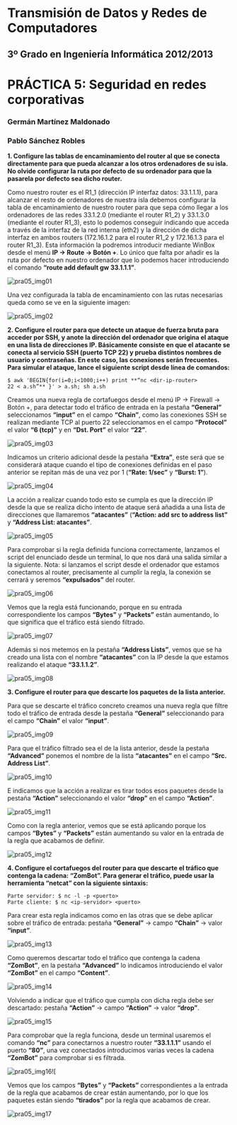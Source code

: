 Transmisión de Datos y Redes de Computadores
============================================
3º Grado en Ingeniería Informática 2012/2013
--------------------------------------------


# PRÁCTICA 5: Seguridad en redes corporativas
### Germán Martínez Maldonado
### Pablo Sánchez Robles

**1. Configure las tablas de encaminamiento del router al que se conecta directamente para que pueda alcanzar a los otros ordenadores de su isla. No olvide configurar la ruta por defecto de su ordenador para que la pasarela por defecto sea dicho router.**

Como nuestro router es el R1_1 (dirección IP interfaz datos: 33.1.1.1), para alcanzar el resto de ordenadores de nuestra isla debemos configurar la tabla de encaminamiento de nuestro router para que sepa cómo llegar a los ordenadores de las redes 33.1.2.0 (mediante el router R1_2) y 33.1.3.0 (mediante el router R1_3), esto lo podemos conseguir indicando que acceda a través de la interfaz de la red interna (eth2) y la dirección de dicha interfaz en ambos routers (172.16.1.2 para el router R1_2 y 172.16.1.3 para el router R1_3). Esta información la podremos introducir mediante WinBox desde el menú **IP -> Route -> Botón +**. Lo único que falta por añadir es la ruta por defecto en nuestro ordenador que lo podemos hacer introduciendo el comando **“route add default gw 33.1.1.1”**.

![pra05_img01](imagenes/pra05_img01.png)

Una vez configurada la tabla de encaminamiento con las rutas necesarias queda como se ve en la siguiente imagen:

![pra05_img02](imagenes/pra05_img02.png)


**2. Configure el router para que detecte un ataque de fuerza bruta para acceder por SSH, y anote la dirección del ordenador que origina el ataque en una lista de direcciones IP. Básicamente consiste en que el atacante se conecta al servicio SSH (puerto TCP 22) y prueba distintos nombres de usuario y contraseñas. En este caso, las conexiones serán frecuentes. Para simular el ataque, lance el siguiente script desde línea de comandos:**

```
$ awk 'BEGIN{for(i=0;i<1000;i++) print **“nc <dir-ip-router> 
22 < a.sh”** }' > a.sh; sh a.sh
```

Creamos una nueva regla de cortafuegos desde el menú IP -> Firewall -> Botón +, para detectar todo el tráfico de entrada en la pestaña **“General”** seleccionamos **“input”** en el campo **“Chain”**, como las conexiones SSH se realizan mediante TCP al puerto 22 seleccionamos en el campo **“Protocol”** el valor **“6 (tcp)”** y en **“Dst. Port”** el valor **“22”**.

![pra05_img03](imagenes/pra05_img03.png)

Indicamos un criterio adicional desde la pestaña **“Extra”**, este será que se considerará ataque cuando el tipo de conexiones definidas en el paso anterior se repitan más de una vez por 1 (**“Rate: 1/sec”** y **“Burst: 1”**).

![pra05_img04](imagenes/pra05_img04.png)

La acción a realizar cuando todo esto se cumpla es que la dirección IP desde la que se realiza dicho intento de ataque será añadida a una lista de direcciones que llamaremos **“atacantes”** (**“Action: add src to address list”** y **“Address List: atacantes”**.

![pra05_img05](imagenes/pra05_img05.png)

Para comprobar si la regla definida funciona correctamente, lanzamos el script del enunciado desde un terminal, lo que nos dará una salida similar a la siguiente. Nota: si lanzamos el script desde el ordenador que estamos conectamos al router, precisamente al cumplir la regla, la conexión se cerrará y seremos **“expulsados”** del router.

![pra05_img06](imagenes/pra05_img06.png)

Vemos que la regla está funcionando, porque en su entrada correspondiente los campos **“Bytes”** y **“Packets”** están aumentando, lo que significa que el tráfico está siendo filtrado.

![pra05_img07](imagenes/pra05_img07.png)

Además si nos metemos en la pestaña **“Address Lists”**, vemos que se ha creado una lista con el nombre **“atacantes”** con la IP desde la que estamos realizando el ataque **“33.1.1.2”**.

![pra05_img08](imagenes/pra05_img08.png)


**3. Configure el router para que descarte los paquetes de la lista anterior.**

Para que se descarte el tráfico concreto creamos una nueva regla que filtre todo el tráfico de entrada desde la pestaña **“General”** seleccionando para el campo **“Chain”** el valor **“input”**.

![pra05_img09](imagenes/pra05_img09.png)

Para que el tráfico filtrado sea el de la lista anterior, desde la pestaña **“Advanced”** ponemos el nombre de la lista **“atacantes”** en el campo **“Src. Address List”**.

![pra05_img10](imagenes/pra05_img10.png)

E indicamos  que  la  acción  a  realizar  es  tirar  todos  esos  paquetes  desde  la  pestaña  **“Action”** seleccionando el valor **“drop”** en el campo **“Action”**.

![pra05_img11](imagenes/pra05_img11.png)

Como con la regla anterior, vemos que se está aplicando porque los campos **“Bytes”** y **“Packets”** están aumentando su valor en la entrada de la regla que acabamos de definir.

![pra05_img12](imagenes/pra05_img12.png)


**4. Configure el cortafuegos del router para que descarte el tráfico que contenga la cadena: **“ZomBot”**. Para generar el tráfico, puede usar la herramienta **“netcat”** con la siguiente sintaxis:**
```
Parte servidor: $ nc -l -p <puerto>
Parte cliente: $ nc <ip-servidor> <puerto>
```

Para crear esta regla indicamos como en las otras que se debe aplicar sobre el tráfico de entrada: pestaña **“General”** -> campo **“Chain”** -> valor **“input”**.

![pra05_img13](imagenes/pra05_img13.png)

Como  queremos  descartar  todo  el  tráfico  que  contenga  la  cadena  **“ZomBot”**,  en  la  pestaña **“Advanced”** lo indicamos introduciendo el valor **“ZomBot”** en el campo **“Content”**.

![pra05_img14](imagenes/pra05_img14.png)

Volviendo a indicar que el tráfico que cumpla con dicha regla debe ser descartado: pestaña **“Action”**
-> campo **“Action”** -> valor **“drop”**.

![pra05_img15](imagenes/pra05_img15.png)

Para comprobar que la regla funciona, desde un terminal usaremos el comando **“nc”** para conectarnos a nuestro router **“33.1.1.1”** usando el puerto **“80”**, una vez conectados introducimos varias veces la cadena **“ZomBot”** para comprobar si es filtrada.

![pra05_img16](imagenes/pra05_img16.png)![

Vemos que los campos **“Bytes”** y **“Packets”** correspondientes a la entrada de la regla que acabamos de crear están aumentando, por lo que los paquetes están siendo **“tirados”** por la regla que acabamos de crear.

![pra05_img17](imagenes/pra05_img17.png)
